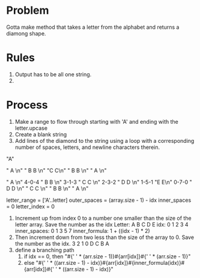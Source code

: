 # Problem

Gotta make method that takes a letter from the alphabet and returns a diamong shape.

# Rules

1. Output has to be all one string.
2. 

# Process
1. Make a range to flow through starting with 'A' and ending with the letter.upcase
2. Create a blank string
3. Add lines of the diamond to the string using a loop with a corresponding number of spaces, letters, and newline characters therein.

"A"

"  A  \n"
" B B \n"
"C   C\n"
" B B \n"
"  A  \n"

"    A    \n"   4-0-4
"   B B   \n"   3-1-3
"  C   C  \n"   2-3-2
" D     D \n"   1-5-1
"E       E\n"   0-7-0
" D     D \n"
"  C   C  \n"
"   B B   \n"
"    A    \n"

letter_range = ['A'..letter]
outer_spaces = (array.size - 1) - idx
inner_spaces = 0
letter_index = 0

1. Increment up from index 0 to a number one smaller than the size of the letter array. Save the number as the idx
  Letter:       A B C D E
  idx:          0 1 2 3 4
  inner_spaces: 0 1 3 5 7
      inner_formula: 1 + ((idx - 1) * 2)
2. Then increment down from two less than the size of the array to 0. Save the number as the idx.
    3 2 1 0
    D C B A
3. define a branching path
    1. if idx == 0, then "#{' ' * (arr.size - 1)}#{arr[idx]}#{' ' * (arr.size - 1)}"
    2. else "#{' ' * ((arr.size - 1) - idx)}#{arr[idx]}#{inner_formula(idx)}#{arr[idx]}#{' ' * ((arr.size - 1) - idx)}"
